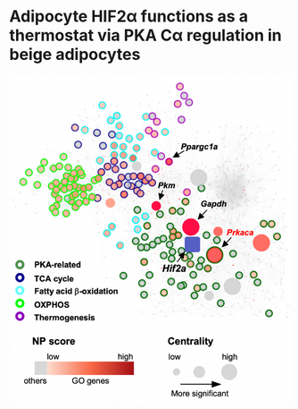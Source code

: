 # Adipocyte HIF2α functions as a thermostat via PKA Cα regulation in beige adipocytes
<p align="center">
  <img src="sample_plot2.png"/>
</p>
